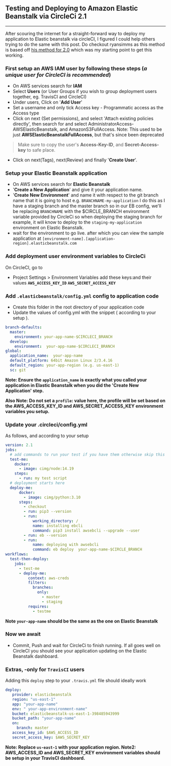 ## Testing and Deploying to Amazon Elastic Beanstalk via CircleCi 2.1
---
After scouring the internet for a straight-forward way to deploy my application to Elastic beanstalk via circleCI, I figured I could help others trying to do the same with this post. Do checkout ryansimms as this method is based off [his method for 2.0](https://gist.github.com/ryansimms/808214137d219be649e010a07af44bad) which was my starting point to get this working.

### First setup an AWS IAM user by following these steps (*a unique user for CircleCI is recommended*)
- On AWS services search for **IAM**
- Select **Users** (or User Groups if you wish to group deployment users together, eg. TravisCI and CircleCI)
- Under users,  Click on '**Add User**'
- Set a username and only tick Access key - Programmatic access as the Access type
- Click on next (Set permissions), and select 'Attach existing policies directly', then search for and select AdministratorAccess-AWSElasticBeanstalk, and AmazonS3FullAccess.
Note: This used to be just **AWSElasticBeanstalkFullAccess**, but that's since been deprecated
>Make sure to copy the user's **Access-Key-ID**, and **Secret-Access-key** to  safe place.
- Click on next(Tags), next(Review) and finally '**Create User**'.

### Setup your Elastic Beanstalk application
- On AWS services search for **Elastic Beanstalk**
- '**Create a New Application**' and give it your application name.
- '**Create New Environment**' and name it with respect to the git branch name that it is going to host e.g. `BRANCHNAME-my-application`
I do this as I have a staging branch and the master branch so in our EB config, we'll be replacing `BRANCHNAME` with the $CIRCLE_BRANCH environment variable provided by CircleCi so when deploying the staging branch for example, it will know to deploy to the `staging-my-application` environment on Elastic Beanstalk.
- wait for the environment to go live. after which you can view the sample application at `[environment-name].[application-region].elasticbeanstalk.com`

### Add deployment user environment variables to CircleCi
On CircleCI, go to
-  Project Settings > Environment Variables
add these keys:and their values
**`AWS_ACCESS_KEY_ID`**
**`AWS_SECRET_ACCESS_KEY`**

### Add `.elasticbeanstalk/config.yml` config to application code
- Create this folder in the root directory of your application code
- Update the values of config.yml with the snippet ( according to your setup ).
```yml
branch-defaults:
  master:
    environment: your-app-name-$CIRCLECI_BRANCH
  develop:
    environment:  your-app-name-$CIRCLECI_BRANCH
global:
  application_name:  your-app-name
  default_platform: 64bit Amazon Linux 2/3.4.16
  default_region: your-app-region (e.g. us-east-1)
  sc: git
 ```
  
**Note: Ensure the `application_name` is exactly what you called your application in Elastic Beanstalk when you did the 'Create New Application' step.**

**Also Note: Do not set a `profile`: value here, the profile will be set based on the AWS_ACCESS_KEY_ID and AWS_SECRET_ACCESS_KEY environment variables you setup.**

### Update your .circleci/config.yml
As follows, and according to your setup

```yml
version: 2.1
jobs:
  # add commands to run your test if you have them otherwise skip this
  test-me:
    docker:
      - image: cimg/node:14.19
    steps:
      - run: my test script
  # deployment starts here
  deploy-me:
      docker:
        - image: cimg/python:3.10
      steps:
        - checkout
        - run: pip3 --version
        - run:
            working_directory: /
            name: installing ebcli
            command: pip3 install awsebcli --upgrade --user
        - run: eb --version
        - run:
            name: deploying with awsebcli
            command: eb deploy  your-app-name-$CIRCLE_BRANCH
workflows:
  test-then-deploy:
    jobs:
      - test-me
      - deploy-me:
          context: aws-creds
          filters:
            branches:
              only:
                - master
                - staging
          requires:
            - testme
```
            
**Note `your-app-name` should be the same as the one on Elastic Beanstalk**

### Now we await
- Commit, Push and wait for CircleCi to finish running. If all goes well on CircleCI you should see your application updating on the Elastic Beanstalk dashboard.


### Extras, -only for `TravisCI` users
Adding this `deploy` step to your `.travis.yml` file should ideally work 
```yml
deploy:
   provider: elasticbeanstalk
   region: "us-east-1"
   app: "your-app-name"
   env: " your-app-environment-name"
   bucket: elasticbeanstalk-us-east-1-398485943999
   bucket_path: "your-app-name"
   on:
     branch: master
   access_key_id: $AWS_ACCESS_ID
   secret_access_key: $AWS_SECRET_KEY
```
   
  **Note: Replace `us-east-1` with your application region.
  Note2: AWS_ACCESS_ID and AWS_SECRET_KEY environment variables should be setup in your TravisCI dashboard.**

